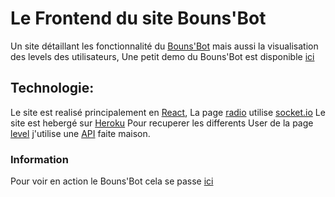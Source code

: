 # Le Frontend du site Bouns'Bot

Un site détaillant les fonctionnalité du [Bouns'Bot](https://bounsbot.herokuapp.com/commandes) mais aussi la visualisation des levels des utilisateurs, 
Une petit demo du Bouns'Bot est disponible [ici](https://bounsbot.herokuapp.com/radio) 

## Technologie:

Le site est realisé principalement en [React](https://reactnative.dev/), 
La page [radio](https://bounsbot.herokuapp.com/radio) utilise [socket.io](https://socket.io/)
Le site est hebergé sur [Heroku](https://www.heroku.com/)
Pour recuperer les differents User de la page [level](http://bounsbot.herokuapp.com/level) j'utilise une [API](https://github.com/FabienBounoir/BounsBot-Backend) faite maison.

### Information

Pour voir en action le Bouns'Bot cela se passe [ici](https://discord.gg/KxedRVTutX)
